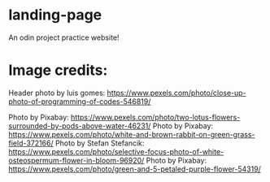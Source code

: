 # landing-page
An odin project practice website!

# Image credits:
Header photo by luis gomes: https://www.pexels.com/photo/close-up-photo-of-programming-of-codes-546819/

Photo by Pixabay: https://www.pexels.com/photo/two-lotus-flowers-surrounded-by-pods-above-water-46231/
Photo by Pixabay: https://www.pexels.com/photo/white-and-brown-rabbit-on-green-grass-field-372166/
Photo by Stefan Stefancik: https://www.pexels.com/photo/selective-focus-photo-of-white-osteospermum-flower-in-bloom-96920/
Photo by Pixabay: https://www.pexels.com/photo/green-and-5-petaled-purple-flower-54319/